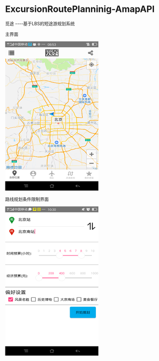 # ExcursionRoutePlanninig-AmapAPI
觅途                         ----基于LBS的短途游规划系统

<p>主界面</p>
<p align="left">
    <img src="https://github.com/Losangelsdream/ExcursionRoutePlanninig-AmapAPI/blob/master/%E4%B8%BB%E7%95%8C%E9%9D%A2.png" alt="Sample"  width="300" height="480"/>
</p>

<p>路线规划条件限制界面</p>
<p align="left">
    <img src="https://github.com/Losangelsdream/ExcursionRoutePlanninig-AmapAPI/blob/master/%E8%B7%AF%E7%BA%BF%E8%A7%84%E5%88%92%E7%95%8C%E9%9D%A2.png" alt="Sample"  width="300" height="480"/>
</p>
